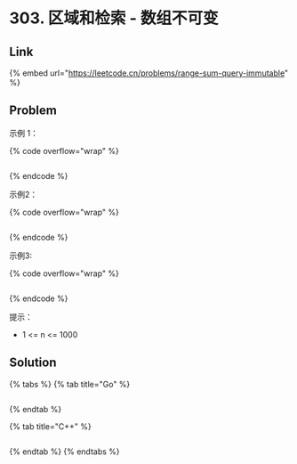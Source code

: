 # 303. 区域和检索 - 数组不可变

## Link

{% embed url="https://leetcode.cn/problems/range-sum-query-immutable" %}

## Problem

示例 1：

{% code overflow="wrap" %}
```
```
{% endcode %}

示例2：

{% code overflow="wrap" %}
```
```
{% endcode %}

示例3:

{% code overflow="wrap" %}
```
```
{% endcode %}

提示：

* 1 <= n <= 1000

## Solution

{% tabs %}
{% tab title="Go" %}
```go
```
{% endtab %}

{% tab title="C++" %}
```cpp
```
{% endtab %}
{% endtabs %}

